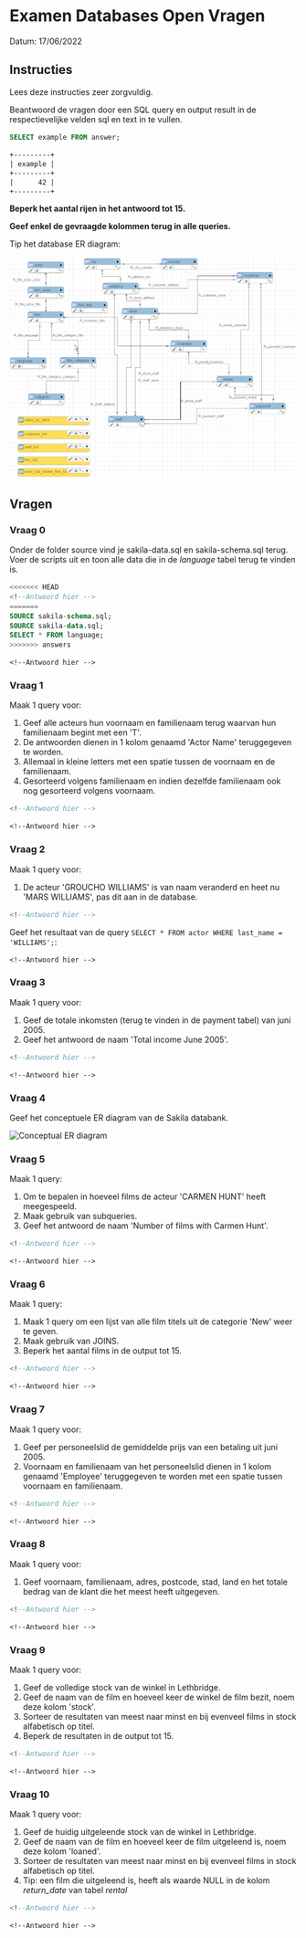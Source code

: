 # Examen Databases Open Vragen

Datum: 17/06/2022

## Instructies

Lees deze instructies zeer zorgvuldig.

Beantwoord de vragen door een SQL query en output result in de respectievelijke velden sql en text in te vullen.

```sql
SELECT example FROM answer;
```

```text
+---------+
| example |
+---------+
|      42 |
+---------+
```

**Beperk het aantal rijen in het antwoord tot 15.**

**Geef enkel de gevraagde kolommen terug in alle queries.**

Tip het database ER diagram:

![Sakila ER diagram](./img/sakila-schema.png)

## Vragen

### Vraag 0

Onder de folder source vind je sakila-data.sql en sakila-schema.sql terug. Voer de scripts uit en toon alle data die in de *language* tabel terug te vinden is.

```sql
<<<<<<< HEAD
<!--Antwoord hier -->
=======
SOURCE sakila-schema.sql;
SOURCE sakila-data.sql;
SELECT * FROM language;
>>>>>>> answers
```

```text
<!--Antwoord hier -->
```

### Vraag 1

Maak 1 query voor:

1. Geef alle acteurs hun voornaam en familienaam terug waarvan hun familienaam begint met een 'T'.
1. De antwoorden dienen in 1 kolom genaamd 'Actor Name' teruggegeven te worden.
1. Allemaal in kleine letters met een spatie tussen de voornaam en de familienaam.
1. Gesorteerd volgens familienaam en indien dezelfde familienaam ook nog gesorteerd volgens voornaam.

```sql
<!--Antwoord hier -->
```

```text
<!--Antwoord hier -->
```

### Vraag 2

Maak 1 query voor:

1. De acteur 'GROUCHO WILLIAMS' is van naam veranderd en heet nu 'MARS WILLIAMS', pas dit aan in de database.

```sql
<!--Antwoord hier -->
```

Geef het resultaat van de query ```SELECT * FROM actor WHERE last_name = 'WILLIAMS';```:

```text
<!--Antwoord hier -->
```

### Vraag 3

Maak 1 query voor:

1. Geef de totale inkomsten (terug te vinden in de payment tabel) van juni 2005.
1. Geef het antwoord de naam 'Total income June 2005'.

```sql
<!--Antwoord hier --> 
```

```text
<!--Antwoord hier -->
```

### Vraag 4

Geef het conceptuele ER diagram van de Sakila databank.

![Conceptual ER diagram](./img/conceptual-sakila.png)<!--Antwoord hier -->

### Vraag 5

Maak 1 query:

1. Om te bepalen in hoeveel films de acteur 'CARMEN HUNT' heeft meegespeeld.
1. Maak gebruik van subqueries.
1. Geef het antwoord de naam 'Number of films with Carmen Hunt'.

```sql
<!--Antwoord hier -->
```

```text
<!--Antwoord hier -->
```

### Vraag 6

Maak 1 query:

1. Maak 1 query om een lijst van alle film titels uit de categorie 'New' weer te geven.
1. Maak gebruik van JOINS.
1. Beperk het aantal films in de output tot 15.

```sql
<!--Antwoord hier --> 
```

```text
<!--Antwoord hier -->
```

### Vraag 7

Maak 1 query voor:

1. Geef per personeelslid de gemiddelde prijs van een betaling uit juni 2005.
1. Voornaam en familienaam van het personeelslid dienen in 1 kolom genaamd 'Employee' teruggegeven te worden met een spatie tussen voornaam en familienaam.

```sql
<!--Antwoord hier -->
```

```text
<!--Antwoord hier -->
```

### Vraag 8

Maak 1 query voor:

1. Geef voornaam, familienaam, adres, postcode, stad, land en het totale bedrag van de klant die het meest heeft uitgegeven.

```sql
<!--Antwoord hier -->
```

```text
<!--Antwoord hier -->
```

### Vraag 9

Maak 1 query voor:

1. Geef de volledige stock van de winkel in Lethbridge.
1. Geef de naam van de film en hoeveel keer de winkel de film bezit, noem deze kolom 'stock'.
1. Sorteer de resultaten van meest naar minst en bij evenveel films in stock alfabetisch op titel.
1. Beperk de resultaten in de output tot 15.

```sql
<!--Antwoord hier -->

```

```text
<!--Antwoord hier -->
```

### Vraag 10

Maak 1 query voor:

1. Geef de huidig uitgeleende stock van de winkel in Lethbridge.
1. Geef de naam van de film en hoeveel keer de film uitgeleend is, noem deze kolom 'loaned'.
1. Sorteer de resultaten van meest naar minst en bij evenveel films in stock alfabetisch op titel.
1. Tip: een film die uitgeleend is, heeft als waarde NULL in de kolom *return_date* van tabel *rental*

```sql
<!--Antwoord hier -->
```

```text
<!--Antwoord hier -->
```
